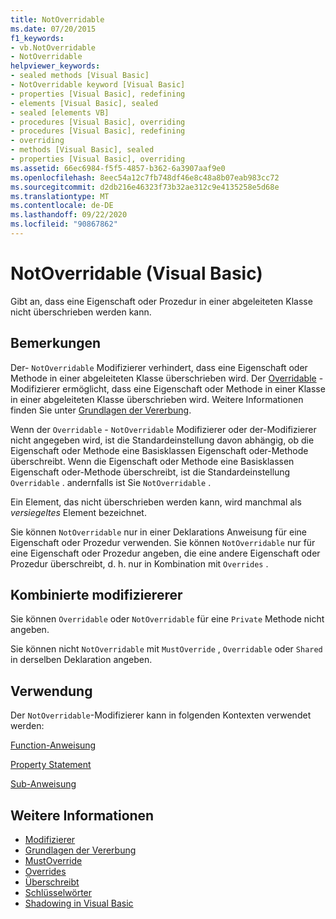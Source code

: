 ```yaml
---
title: NotOverridable
ms.date: 07/20/2015
f1_keywords:
- vb.NotOverridable
- NotOverridable
helpviewer_keywords:
- sealed methods [Visual Basic]
- NotOverridable keyword [Visual Basic]
- properties [Visual Basic], redefining
- elements [Visual Basic], sealed
- sealed [elements VB]
- procedures [Visual Basic], overriding
- procedures [Visual Basic], redefining
- overriding
- methods [Visual Basic], sealed
- properties [Visual Basic], overriding
ms.assetid: 66ec6984-f5f5-4857-b362-6a3907aaf9e0
ms.openlocfilehash: 8eec54a12c7fb748df46e8c48a8b07eab983cc72
ms.sourcegitcommit: d2db216e46323f73b32ae312c9e4135258e5d68e
ms.translationtype: MT
ms.contentlocale: de-DE
ms.lasthandoff: 09/22/2020
ms.locfileid: "90867862"
---
```

# <a name="notoverridable-visual-basic"></a>NotOverridable (Visual Basic)

Gibt an, dass eine Eigenschaft oder Prozedur in einer abgeleiteten Klasse nicht überschrieben werden kann.  
  
## <a name="remarks"></a>Bemerkungen  

 Der- `NotOverridable` Modifizierer verhindert, dass eine Eigenschaft oder Methode in einer abgeleiteten Klasse überschrieben wird.  Der [Overridable](overridable.md) -Modifizierer ermöglicht, dass eine Eigenschaft oder Methode in einer Klasse in einer abgeleiteten Klasse überschrieben wird. Weitere Informationen finden Sie unter [Grundlagen der Vererbung](../../programming-guide/language-features/objects-and-classes/inheritance-basics.md).  
  
 Wenn der `Overridable` - `NotOverridable` Modifizierer oder der-Modifizierer nicht angegeben wird, ist die Standardeinstellung davon abhängig, ob die Eigenschaft oder Methode eine Basisklassen Eigenschaft oder-Methode überschreibt. Wenn die Eigenschaft oder Methode eine Basisklassen Eigenschaft oder-Methode überschreibt, ist die Standardeinstellung `Overridable` . andernfalls ist Sie `NotOverridable` .  
  
 Ein Element, das nicht überschrieben werden kann, wird manchmal als *versiegeltes* Element bezeichnet.  
  
 Sie können `NotOverridable` nur in einer Deklarations Anweisung für eine Eigenschaft oder Prozedur verwenden. Sie können `NotOverridable` nur für eine Eigenschaft oder Prozedur angeben, die eine andere Eigenschaft oder Prozedur überschreibt, d. h. nur in Kombination mit `Overrides` .  
  
## <a name="combined-modifiers"></a>Kombinierte modifiziererer  

 Sie können `Overridable` oder `NotOverridable` für eine `Private` Methode nicht angeben.  
  
 Sie können nicht `NotOverridable` mit `MustOverride` , `Overridable` oder `Shared` in derselben Deklaration angeben.  
  
## <a name="usage"></a>Verwendung  

 Der `NotOverridable`-Modifizierer kann in folgenden Kontexten verwendet werden:  
  
 [Function-Anweisung](../statements/function-statement.md)  
  
 [Property Statement](../statements/property-statement.md)  
  
 [Sub-Anweisung](../statements/sub-statement.md)  
  
## <a name="see-also"></a>Weitere Informationen

- [Modifizierer](index.md)
- [Grundlagen der Vererbung](../../programming-guide/language-features/objects-and-classes/inheritance-basics.md)
- [MustOverride](mustoverride.md)
- [Overrides](overridable.md)
- [Überschreibt](overrides.md)
- [Schlüsselwörter](../keywords/index.md)
- [Shadowing in Visual Basic](../../programming-guide/language-features/declared-elements/shadowing.md)
